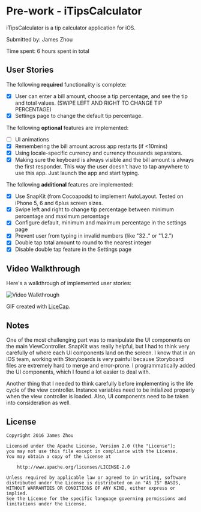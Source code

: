 # Pre-work - iTipsCalculator

iTipsCalculator is a tip calculator application for iOS.

Submitted by: James Zhou

Time spent: 6 hours spent in total

## User Stories

The following **required** functionality is complete:

* [x] User can enter a bill amount, choose a tip percentage, and see the tip and total values. (SWIPE LEFT AND RIGHT TO CHANGE TIP PERCENTAGE)
* [x] Settings page to change the default tip percentage.

The following **optional** features are implemented:
* [ ] UI animations
* [x] Remembering the bill amount across app restarts (if <10mins)
* [x] Using locale-specific currency and currency thousands separators.
* [x] Making sure the keyboard is always visible and the bill amount is always the first responder. This way the user doesn't have to tap anywhere to use this app. Just launch the app and start typing.

The following **additional** features are implemented:

- [x] Use SnapKit (from Cocoapods) to implement AutoLayout. Tested on iPhone 5, 6 and 6plus screen sizes.
- [x] Swipe left and right to change tip percentage between minimum percentage and maximum percentage
- [x] Configure default, minimum and maximum percentage in the settings page
- [x] Prevent user from typing in invalid numbers (like "32.." or "1.2.")
- [x] Double tap total amount to round to the nearest integer
- [x] Disable double tap feature in the Settings page

## Video Walkthrough

Here's a walkthrough of implemented user stories:

<img src='http://i.imgur.com/BI7viNy.gifv' title='Video Walkthrough' width='' alt='Video Walkthrough' />

GIF created with [LiceCap](http://www.cockos.com/licecap/).

## Notes

One of the most challenging part was to manipulate the UI components on the main ViewController. SnapKit was really helpful, but I had to think very carefully of where each UI components land on the screen. I know that in an iOS team, working with Storyboards is very painful because Storyboard files are extremely hard to merge and error-prone. I programmatically added the UI components, which I found a lot easier to deal with.

Another thing that I needed to think carefully before implementing is the life cycle of the view controller. Instance variables need to be intialized properly when the view controller is loaded. Also, UI components need to be taken into consideration as well.

## License

    Copyright 2016 James Zhou

    Licensed under the Apache License, Version 2.0 (the "License");
    you may not use this file except in compliance with the License.
    You may obtain a copy of the License at

        http://www.apache.org/licenses/LICENSE-2.0

    Unless required by applicable law or agreed to in writing, software
    distributed under the License is distributed on an "AS IS" BASIS,
    WITHOUT WARRANTIES OR CONDITIONS OF ANY KIND, either express or implied.
    See the License for the specific language governing permissions and
    limitations under the License.